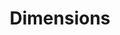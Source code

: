 ---
bigquery: https://console.cloud.google.com/bigquery?p=covid-19-dimensions-ai&page=table&d=data&t=publications
contributors: Digital Science, https://www.digital-science.com/
cost: Free for personal, non-commercial use.
description: Dimensions contains more than 100 million publications, ranging from
  articles published in scholarly journals, books and book chapters, to preprints
  and conference proceedings. All publications are contextualized with linked data
  sets, funding, publications, patents, clinical trials, and policy documents. You
  can also view associated categories, funders, institutions, and researcher profiles.
documentation: https://docs.dimensions.ai/bigquery/index.html
last_edit: Mon, 04 Apr 2022 19:04:00 GMT
location: https://www.dimensions.ai/products/free/
maintained_by: Digital Science, https://www.digital-science.com/
schema_fields: '[''publication_date'', ''end_date'', ''start_year'', ''date_inserted'',
  ''expiration_date'', ''proceedings_title'', ''abstract'', ''research_org_cities'',
  ''name'', ''external_ids'', ''parent_id'', ''category_hra'', ''associated_publication_doi'',
  ''date_online'', ''organisation_details'', ''investigators'', ''funding_chf'', ''citations'',
  ''funding_aud'', ''funding_usd'', ''research_org_state_codes'', ''funder_org_cities'',
  ''funding_eur'', ''filing_year'', ''pages'', ''eisbn'', ''title'', ''original_title'',
  ''category_uoa'', ''publication_year'', ''cited_by_ids'', ''resulting_publication_ids'',
  ''book_series_title'', ''associated_grant_ids'', ''funder_org_countries'', ''editors'',
  ''priority_year'', ''categories'', ''date_modified'', ''wikipedia_url'', ''jurisdiction'',
  ''ipcr'', ''foa_number'', ''research_org_country_names'', ''types'', ''family_id'',
  ''pmcid'', ''source_id'', ''volume'', ''funding_cny'', ''funding_jpy'', ''conference'',
  ''resulting_publication_doi'', ''gender'', ''kind'', ''research_orgs'', ''original_abstract'',
  ''granted_year'', ''year'', ''created_date'', ''subtitles'', ''conditions'', ''funder_org'',
  ''assignee_countries'', ''funder_countries'', ''mesh_headings'', ''current_assignee_countries'',
  ''current_assignee'', ''publisher'', ''arxiv_id'', ''mesh_terms'', ''original_assignee_orgs'',
  ''assignee_orgs'', ''funding_amount'', ''labels'', ''repository_url'', ''associated_publication_pmid'',
  ''established'', ''category_rcdc'', ''pmid'', ''authors'', ''acknowledgements'',
  ''address'', ''filing_date'', ''category_hrcs_rac'', ''language'', ''phase'', ''concepts'',
  ''id'', ''date_imported_gbq'', ''funding_nzd'', ''research_org_countries'', ''end_year'',
  ''email_address'', ''citation_string'', ''category_icrp_ct'', ''clinical_trial_ids'',
  ''publication_ids'', ''issue'', ''book_title'', ''doi'', ''repository_id'', ''granted_date'',
  ''original_assignee_countries'', ''metrics'', ''date_normal'', ''journal'', ''funder_org_state_codes'',
  ''category_icrp_cso'', ''links'', ''altmetrics'', ''embargo_date'', ''research_org_state_names'',
  ''interventions'', ''priority_date'', ''type'', ''category_bra'', ''status'', ''brief_title'',
  ''linkout'', ''research_org_city_names'', ''family_count'', ''funding_cad'', ''license'',
  ''funding_currency'', ''active_years'', ''relationships'', ''funder_org_acronyms'',
  ''filing_status'', ''open_access_categories'', ''acronym'', ''open_access_categories_v2'',
  ''associated_publication_id'', ''description'', ''reference_ids'', ''isbn'', ''journal_lists'',
  ''category_for'', ''category_sdg'', ''expiration_year'', ''aliases'', ''current_assignee_orgs'',
  ''application_number'', ''citations_count'', ''researcher_ids'', ''funding_gbp'',
  ''grant_number'', ''funder_orgs'', ''category_hrcs_hc'', ''patent_ids'', ''acronyms'',
  ''original_assignee'', ''family_members_ids'', ''start_date'', ''associated_publication_arxiv_id'',
  ''registry'', ''date_print'', ''repository_name'', ''cpc'', ''inventor_names'',
  ''date'', ''legal_status'', ''legal_events'', ''funding_details'', ''supporting_grant_ids'']'
shortname: dimensions
tags:
- scholarly literature
- patents
- funding
- clinical trials
- academic profiles
terms_of_use: 'Use of both the Dimensions COVID-19 dataset and full Dimensions dataset
  are subject to the Dimensions Terms of use: https://www.dimensions.ai/policies-terms-legal '
title: Dimensions
uuid: dcff88bd-fe6b-4fdb-8159-809bf9d7bc1c
---